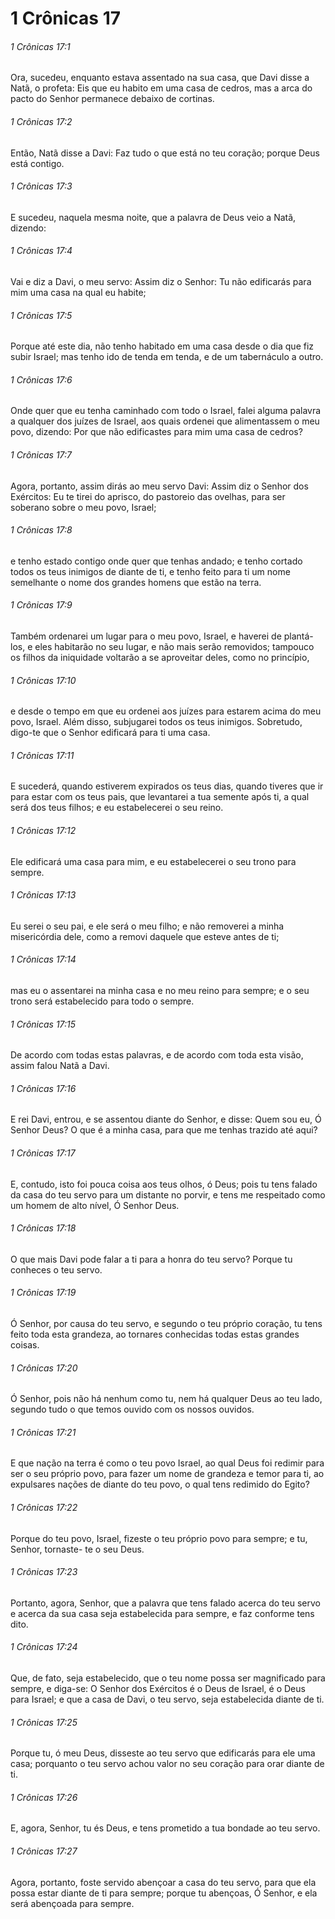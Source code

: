 # 1 Crônicas 17

###### 1 Crônicas 17:1

Ora, sucedeu, enquanto estava assentado na sua casa, que Davi disse a Natã, o profeta: Eis que eu habito em uma casa de cedros, mas a arca do pacto do Senhor permanece debaixo de cortinas.

###### 1 Crônicas 17:2

Então, Natã disse a Davi: Faz tudo o que está no teu coração; porque Deus está contigo.

###### 1 Crônicas 17:3

E sucedeu, naquela mesma noite, que a palavra de Deus veio a Natã, dizendo:

###### 1 Crônicas 17:4

Vai e diz a Davi, o meu servo: Assim diz o Senhor: Tu não edificarás para mim uma casa na qual eu habite;

###### 1 Crônicas 17:5

Porque até este dia, não tenho habitado em uma casa desde o dia que fiz subir Israel; mas tenho ido de tenda em tenda, e de um tabernáculo a outro.

###### 1 Crônicas 17:6

Onde quer que eu tenha caminhado com todo o Israel, falei alguma palavra a qualquer dos juízes de Israel, aos quais ordenei que alimentassem o meu povo, dizendo: Por que não edificastes para mim uma casa de cedros?

###### 1 Crônicas 17:7

Agora, portanto, assim dirás ao meu servo Davi: Assim diz o Senhor dos Exércitos: Eu te tirei do aprisco, do pastoreio das ovelhas, para ser soberano sobre o meu povo, Israel;

###### 1 Crônicas 17:8

e tenho estado contigo onde quer que tenhas andado; e tenho cortado todos os teus inimigos de diante de ti, e tenho feito para ti um nome semelhante o nome dos grandes homens que estão na terra.

###### 1 Crônicas 17:9

Também ordenarei um lugar para o meu povo, Israel, e haverei de plantá-los, e eles habitarão no seu lugar, e não mais serão removidos; tampouco os filhos da iniquidade voltarão a se aproveitar deles, como no princípio,

###### 1 Crônicas 17:10

e desde o tempo em que eu ordenei aos juízes para estarem acima do meu povo, Israel. Além disso, subjugarei todos os teus inimigos. Sobretudo, digo-te que o Senhor edificará para ti uma casa.

###### 1 Crônicas 17:11

E sucederá, quando estiverem expirados os teus dias, quando tiveres que ir para estar com os teus pais, que levantarei a tua semente após ti, a qual será dos teus filhos; e eu estabelecerei o seu reino.

###### 1 Crônicas 17:12

Ele edificará uma casa para mim, e eu estabelecerei o seu trono para sempre.

###### 1 Crônicas 17:13

Eu serei o seu pai, e ele será o meu filho; e não removerei a minha misericórdia dele, como a removi daquele que esteve antes de ti;

###### 1 Crônicas 17:14

mas eu o assentarei na minha casa e no meu reino para sempre; e o seu trono será estabelecido para todo o sempre.

###### 1 Crônicas 17:15

De acordo com todas estas palavras, e de acordo com toda esta visão, assim falou Natã a Davi.

###### 1 Crônicas 17:16

E rei Davi, entrou, e se assentou diante do Senhor, e disse: Quem sou eu, Ó Senhor Deus? O que é a minha casa, para que me tenhas trazido até aqui?

###### 1 Crônicas 17:17

E, contudo, isto foi pouca coisa aos teus olhos, ó Deus; pois tu tens falado da casa do teu servo para um distante no porvir, e tens me respeitado como um homem de alto nível, Ó Senhor Deus.

###### 1 Crônicas 17:18

O que mais Davi pode falar a ti para a honra do teu servo? Porque tu conheces o teu servo.

###### 1 Crônicas 17:19

Ó Senhor, por causa do teu servo, e segundo o teu próprio coração, tu tens feito toda esta grandeza, ao tornares conhecidas todas estas grandes coisas.

###### 1 Crônicas 17:20

Ó Senhor, pois não há nenhum como tu, nem há qualquer Deus ao teu lado, segundo tudo o que temos ouvido com os nossos ouvidos.

###### 1 Crônicas 17:21

E que nação na terra é como o teu povo Israel, ao qual Deus foi redimir para ser o seu próprio povo, para fazer um nome de grandeza e temor para ti, ao expulsares nações de diante do teu povo, o qual tens redimido do Egito?

###### 1 Crônicas 17:22

Porque do teu povo, Israel, fizeste o teu próprio povo para sempre; e tu, Senhor, tornaste- te o seu Deus.

###### 1 Crônicas 17:23

Portanto, agora, Senhor, que a palavra que tens falado acerca do teu servo e acerca da sua casa seja estabelecida para sempre, e faz conforme tens dito.

###### 1 Crônicas 17:24

Que, de fato, seja estabelecido, que o teu nome possa ser magnificado para sempre, e diga-se: O Senhor dos Exércitos é o Deus de Israel, é o Deus para Israel; e que a casa de Davi, o teu servo, seja estabelecida diante de ti.

###### 1 Crônicas 17:25

Porque tu, ó meu Deus, disseste ao teu servo que edificarás para ele uma casa; porquanto o teu servo achou valor no seu coração para orar diante de ti.

###### 1 Crônicas 17:26

E, agora, Senhor, tu és Deus, e tens prometido a tua bondade ao teu servo.

###### 1 Crônicas 17:27

Agora, portanto, foste servido abençoar a casa do teu servo, para que ela possa estar diante de ti para sempre; porque tu abençoas, Ó Senhor, e ela será abençoada para sempre.

